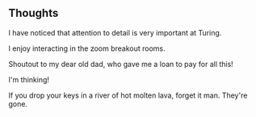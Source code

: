 ## Thoughts

I have noticed that attention to detail is very important at Turing.

I enjoy interacting in the zoom breakout rooms.

Shoutout to my dear old dad, who gave me a loan to pay for all this!

I'm thinking!

If you drop your keys in a river of hot molten lava, forget it man. They're gone.

 
